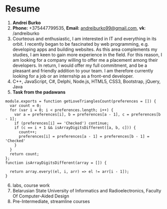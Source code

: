 # Resume
1. **Andrei Burko**
2. **Phone:** +375447799535, **Email:** andreiburko99@gmail.com, **vk**: /andreiburko
3. Courteous and enthusiastic, I am interested in IT and everything in its orbit. I recently began to be fascinated by web programming, e.g. developing apps and building websites. As this area complements my studies, I am keen to gain more experience in the field. For this reason, I am looking for a company willing to offer me a placement among their developers. In return, I would offer my full commitment, and be a pleasant and friendly addition to your team.
I am therefore currently looking for a job or an internship as a front-end developer.
4. C++, JavaScript, C#, Delphi, Node.js, HTML5, CSS3, Bootstrap, jQuery, Java
5. **Task from the padawans**  
```
module.exports = function getLoveTrianglesCount(preferences = []) {
  var count = 0;
  for (var i = 0; i < preferences.length; i++) {
    var a = preferences[i], b = preferences[a - 1], c = preferences[b - 1];
    if (preferences[i] == 'Checked') continue;
    if (c == i + 1 && isArrayDigitsDifferent([a, b, c])) {
      count++;
      preferences[i] = preferences[a - 1] = preferences[b - 1] = 'Checked'
    }
  }
  return count;
};
function isArrayDigitsDifferent(array = []) {

  return array.every((el, i, arr) => el != arr[i - 1]);
}
```
6. labs, course work
7. Belarusian State University of Informatics and Radioelectronics, Faculty Of Computer-Aided Design
8. Pre-Intermediate, streamline courses
